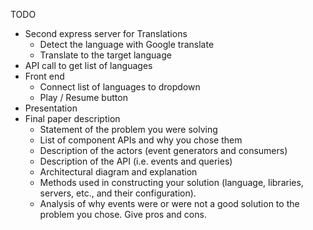 TODO

- Second express server for Translations
  - Detect the language with Google translate
  - Translate to the target language
- API call to get list of languages
- Front end
  - Connect list of languages to dropdown
  - Play / Resume button
- Presentation
- Final paper description
  - Statement of the problem you were solving
  - List of component APIs and why you chose them
  - Description of the actors (event generators and consumers)
  - Description of the API (i.e. events and queries)
  - Architectural diagram and explanation
  - Methods used in constructing your solution (language, libraries, servers, etc., and their configuration). 
  - Analysis of why events were or were not a good solution to the problem you chose. Give pros and cons. 
